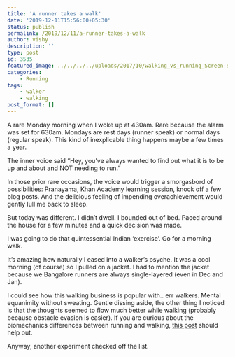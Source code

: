 ```yaml
---
title: 'A runner takes a walk'
date: '2019-12-11T15:56:00+05:30'
status: publish
permalink: /2019/12/11/a-runner-takes-a-walk
author: vishy
description: ''
type: post
id: 3535
featured_image: ../../../../uploads/2017/10/walking_vs_running_Screen-Shot-2019-12-11-at-10.46.38-PM.png
categories: 
    - Running
tags:
    - walker
    - walking
post_format: []
---
```

A rare Monday morning when I woke up at 430am. Rare because the alarm was set for 630am. Mondays are rest days (runner speak) or normal days (regular speak). This kind of inexplicable thing happens maybe a few times a year.

The inner voice said “Hey, you’ve always wanted to find out what it is to be up and about and NOT needing to run.”

In those prior rare occasions, the voice would trigger a smorgasbord of possibilities: Pranayama, Khan Academy learning session, knock off a few blog posts. And the delicious feeling of impending overachievement would gently lull me back to sleep.

But today was different. I didn’t dwell. I bounded out of bed. Paced around the house for a few minutes and a quick decision was made.

I was going to do that quintessential Indian ‘exercise’. Go for a morning walk.

It’s amazing how naturally I eased into a walker’s psyche. It was a cool morning (of course) so I pulled on a jacket. I had to mention the jacket because we Bangalore runners are always single-layered (even in Dec and Jan).

I could see how this walking business is popular with.. err walkers. Mental equanimity without sweating. Gentle dissing aside, the other thing I noticed is that the thoughts seemed to flow much better while walking (probably because obstacle evasion is easier). If you are curious about the biomechanics differences between running and walking, [this post](https://www.zemgearswitzerland.com/blogs/news/35454853-what-is-the-difference-between-walking-and-running) should help out.

Anyway, another experiment checked off the list.